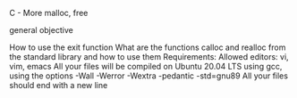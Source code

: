 C - More malloc, free

general objective

How to use the exit function
What are the functions calloc and realloc from the standard library and how to use them
Requirements:
Allowed editors: vi, vim, emacs
All your files will be compiled on Ubuntu 20.04 LTS using gcc, using the options -Wall -Werror -Wextra -pedantic -std=gnu89
All your files should end with a new line
